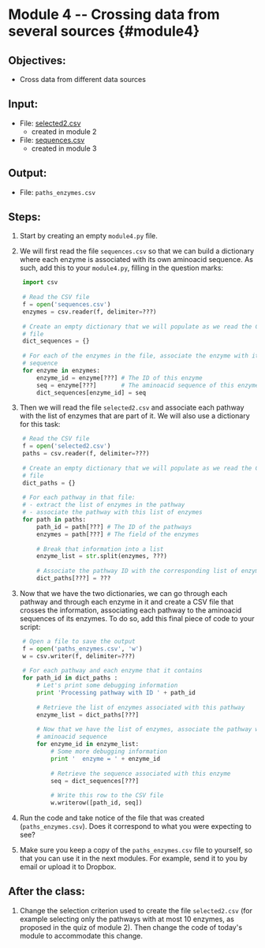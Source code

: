 # Module 4 -- Crossing data from several sources {#module4}

## Objectives:
- Cross data from different data sources

## Input:
- File: [selected2.csv](files/selected2.csv)
    - created in module 2
- File: [sequences.csv](files/sequences.csv)
    - created in module 3

## Output:
- File: `paths_enzymes.csv`

## Steps:
1. Start by creating an empty `module4.py` file.

2. We will first read the file `sequences.csv` so that we can build a dictionary where each enzyme is associated with its own aminoacid sequence.
As such, add this to your `module4.py`, filling in the question marks:
```python
    import csv
    
    # Read the CSV file
    f = open('sequences.csv')
    enzymes = csv.reader(f, delimiter=???)
    
    # Create an empty dictionary that we will populate as we read the CSV
    # file
    dict_sequences = {}
    
    # For each of the enzymes in the file, associate the enzyme with its
    # sequence
    for enzyme in enzymes:
        enzyme_id = enzyme[???] # The ID of this enzyme
        seq = enzyme[???]       # The aminoacid sequence of this enzyme
        dict_sequences[enzyme_id] = seq
```

3. Then we will read the file `selected2.csv` and associate each pathway with the list of enzymes that are part of it.
We will also use a dictionary for this task:
```python
    # Read the CSV file
    f = open('selected2.csv')
    paths = csv.reader(f, delimiter=???)
    
    # Create an empty dictionary that we will populate as we read the CSV
    # file
    dict_paths = {}
    
    # For each pathway in that file:
    # - extract the list of enzymes in the pathway
    # - associate the pathway with this list of enzymes
    for path in paths:
        path_id = path[???] # The ID of the pathways
        enzymes = path[???] # The field of the enzymes
        
        # Break that information into a list
        enzyme_list = str.split(enzymes, ???)
        
        # Associate the pathway ID with the corresponding list of enzymes
        dict_paths[???] = ???
```

3. Now that we have the two dictionaries, we can go through each pathway and through each enzyme in it and create a CSV file that crosses the information, associating each pathway to the aminoacid sequences of its enzymes.
To do so, add this final piece of code to your script:
```python
    # Open a file to save the output
    f = open('paths_enzymes.csv', 'w')
    w = csv.writer(f, delimiter=???)
    
    # For each pathway and each enzyme that it contains
    for path_id in dict_paths :
        # Let's print some debugging information
        print 'Processing pathway with ID ' + path_id
        
        # Retrieve the list of enzymes associated with this pathway
        enzyme_list = dict_paths[???]
        
        # Now that we have the list of enzymes, associate the pathway with each
        # aminoacid sequence
        for enzyme_id in enzyme_list:
            # Some more debugging information
            print '  enzyme = ' + enzyme_id
            
            # Retrieve the sequence associated with this enzyme
            seq = dict_sequences[???]
            
            # Write this row to the CSV file
            w.writerow([path_id, seq])
```

4. Run the code and take notice of the file that was created (`paths_enzymes.csv`).
Does it correspond to what you were expecting to see?

5. Make sure you keep a copy of the `paths_enzymes.csv` file to yourself, so that you can use it in the next modules.
For example, send it to you by email or upload it to Dropbox.



## After the class:
1. Change the selection criterion used to create the file `selected2.csv` (for example selecting only the pathways with at most 10 enzymes, as proposed in the quiz of module 2).
Then change the code of today's module to accommodate this change.

